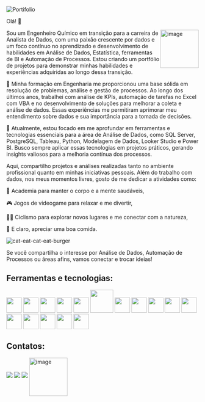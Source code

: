 ![Portifolio](https://github.com/user-attachments/assets/df496383-55e5-4fb8-a691-6640d3301054)

Olá! 👋


<img align="right" src="https://github.com/user-attachments/assets/0fb0d6fe-e101-4555-a929-f4d1fda3c2ef" alt="image" width="100"/></div>
Sou um Engenheiro Químico em transição para a carreira de Analista de Dados, com uma paixão crescente por dados e um foco contínuo no aprendizado e desenvolvimento de habilidades em Análise de Dados, Estatística, ferramentas de BI e Automação de Processos. Estou criando um portfólio de projetos para demonstrar minhas habilidades e experiências adquiridas ao longo dessa transição.









🧠 Minha formação em Engenharia me proporcionou uma base sólida em resolução de problemas, análise e gestão de processos. Ao longo dos últimos anos, trabalhei com análise de KPIs, automação de tarefas no Excel com VBA e no desenvolvimento de soluções para melhorar a coleta e análise de dados. Essas experiências me permitiram aprimorar meu entendimento sobre dados e sua importância para a tomada de decisões.


🚀 Atualmente, estou focado em me aprofundar em ferramentas e tecnologias essenciais para a área de Análise de Dados, como SQL Server, PostgreSQL, Tableau, Python, Modelagem de Dados, Looker Studio e Power BI. Busco sempre aplicar essas tecnologias em projetos práticos, gerando insights valiosos para a melhoria contínua dos processos.

Aqui, compartilho projetos e análises realizadas tanto no ambiente profissional quanto em minhas iniciativas pessoais.
Além do trabalho com dados, nos meus momentos livres, gosto de me dedicar a atividades como:

💪 Academia para manter o corpo e a mente saudáveis,

🎮 Jogos de videogame para relaxar e me divertir,

🚴‍♂️ Ciclismo para explorar novos lugares e me conectar com a natureza,

🍔 E claro, apreciar uma boa comida.

![cat-eat-cat-eat-burger](https://github.com/user-attachments/assets/0ac468c7-52c6-4831-bbba-4a17992bc9e5)

Se você compartilha o interesse por Análise de Dados, Automação de Processos ou áreas afins, vamos conectar e trocar ideias!

## Ferramentas e tecnologias: 
<img src="https://img.icons8.com/?size=512&id=qYfwpsRXEcpc&format=png" height="40">  <img src="https://cdn.jsdelivr.net/gh/devicons/devicon@latest/icons/cplusplus/cplusplus-original.svg" width="40"/>  <img src="https://cdn.jsdelivr.net/gh/devicons/devicon@latest/icons/python/python-original.svg" width="40" />  <img src="https://cdn.jsdelivr.net/gh/devicons/devicon@latest/icons/visualbasic/visualbasic-original.svg" width="40"/> <img src="https://funnel.io/hubfs/Looker%20Studio%20png%20logo.png" width="40"> <img src="https://github.com/user-attachments/assets/4206ede5-5a3d-4442-93a7-268f0b415637" width="60"/> <img src="https://cdn.jsdelivr.net/gh/devicons/devicon@latest/icons/microsoftsqlserver/microsoftsqlserver-original.svg" height="40">
  <img src="https://cdn.jsdelivr.net/gh/devicons/devicon@latest/icons/canva/canva-original.svg" height="40">  <img src="https://cdn.jsdelivr.net/gh/devicons/devicon@latest/icons/postgresql/postgresql-original.svg" height="40">
    <img src="https://cdn.jsdelivr.net/gh/devicons/devicon@latest/icons/figma/figma-original.svg" height="40"> <img src="https://encrypted-tbn0.gstatic.com/images?q=tbn:ANd9GcQPrK-y05cfo5GM1Pg55QJLLirq54AByCaozg&s" height="40"> <img src="https://encrypted-tbn0.gstatic.com/images?q=tbn:ANd9GcSDA8o-B1aL6Mxg8qvIBfVdFj7g6HLpEEWZ4g&s" height="40"> <img src="https://encrypted-tbn0.gstatic.com/images?q=tbn:ANd9GcTgWacFDbqfDVngWoBiL5b8YogwwLHlBIqZSw&s" height="40"> <img src="https://encrypted-tbn0.gstatic.com/images?q=tbn:ANd9GcRFpHQRP1Bc7mWFvoMpXsirpO7tx8GlgVswxA&s" height="40"> <img src="https://img.icons8.com/fluent/512/microsoft-power-apps.png" height="40"> <img src="https://img.icons8.com/?size=512&id=kTTt25v6Drpd&format=png" height="40">



          

                            
                              








## Contatos:
<a href="https://www.linkedin.com/in/rodrigogomesbertini" target="_blank"><img loading="lazy" src="https://img.shields.io/badge/-LinkedIn-%230077B5?style=for-the-badge&logo=linkedin&logoColor=white" target="_blank"></a>     </div>  <a href = "mailto:contato@rodrigo.gbertini"><img loading="lazy" src="https://img.shields.io/badge/Gmail-D14836?style=for-the-badge&logo=gmail&logoColor=white" target="_blank"></a> <a href="https://www.notion.so/Portf-lio-Rodrigo-aa7a637ce9094b988ffe9212cb8d4887" target="_blank"><img loading="lazy" src="https://img.shields.io/badge/Notion-000000.svg?style=for-the-badge&logo=Notion&logoColor=white" target="_blank"></a>   <img align="center" src="https://github.com/user-attachments/assets/cf8644cf-1002-47a8-9a34-f905ce266fb8" alt="image" width="100"/></div>


